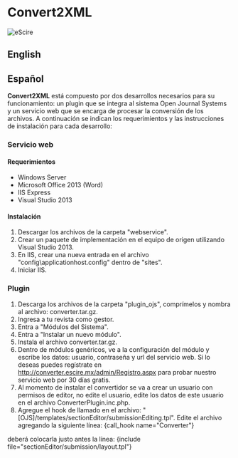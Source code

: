 # Convert2XML

![eScire](http://escire.net/convert2xml/logo_convert2xml.jpg)

## English


## Español

**Convert2XML** está compuesto por dos desarrollos necesarios para su funcionamiento: un plugin que se integra al sistema Open Journal Systems y un servicio web que se encarga de procesar la conversión de los archivos. A continuación se indican los requerimientos y las instrucciones de instalación para cada desarrollo:

### Servicio web

#### Requerimientos
- Windows Server
- Microsoft Office 2013 (Word)
- IIS Express
- Visual Studio 2013

#### Instalación

1. Descargar los archivos de la carpeta "webservice".
2. Crear un paquete de implementación en el equipo de origen utilizando Visual Studio 2013.
3. En IIS, crear una nueva entrada en el archivo "config\applicationhost.config" dentro de "sites".
4. Iniciar IIS.

### Plugin

1. Descarga los archivos de la carpeta "plugin_ojs", comprímelos y nombra al archivo: converter.tar.gz.
2. Ingresa a tu revista como gestor.
3. Entra a "Módulos del Sistema".
4. Entra a "Instalar un nuevo módulo".
5. Instala  el archivo converter.tar.gz.
6. Dentro de módulos genéricos, ve a la configuración del módulo y escribe los datos: usuario, contraseña y url del servicio web. Si lo deseas puedes regístrate en http://converter.escire.mx/admin/Registro.aspx para probar nuestro servicio web por 30 días gratis.
7. Al momento de instalar el convertidor se va a crear un usuario con permisos de editor, no edite el usuario, edite los datos de este usuario en el archivo ConverterPlugin.inc.php.
8. Agregue el hook de llamado en el archivo: "[OJS]/templates/sectionEditor/submissionEditing.tpl". Edite el archivo agregando la siguiente línea:
{call_hook name="Converter"}

deberá colocarla justo antes la línea:
{include file="sectionEditor/submission/layout.tpl"}

